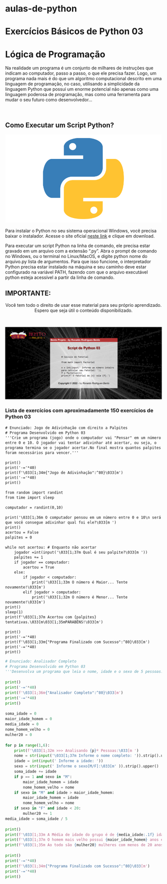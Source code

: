 # aulas-de-python 
# Exercícios Básicos de Python 03
# Lógica de Programação

<p> Na realidade um programa é um conjunto de milhares de instruções que indicam ao computador, passo a passo, o que ele precisa fazer. Logo, um programa nada mais é do que um algoritmo computacional descrito em uma linguagem de programação, no caso, utilisando a  simplicidade da linguagem Python que possui um enorme potencial não apenas como uma linguagem poderosa de programação, mas como uma  ferramenta para mudar o seu futuro como desenvolvedor...</p><br>

## Como Executar um Script Python?

<img src="logo.png" alt="logo python no formato png"><br>

<p>Para instalar o Python no seu sistema operacional Windows, você precisa baixar o instalador. Acesse o site oficial <a href="https://www.python.org/downloads/" target="_blank">neste link</a> e clique em download.</p>

<p>Para executar um script Python na linha de comando, ele precisa estar gravado em um arquivo com a extensão “.py”. Abra o prompt de comando no Windows, ou o terminal no Linux/MacOS, e digite python nome do arquivo.py lista de argumentos. Para que isso funcione, o interpretador Python precisa estar instalado na máquina e seu caminho deve estar configurado na variável PATH, fazendo com que o arquivo executável python esteja acessível a partir da linha de comando.</p>

 ## IMPORTANTE: ##
 
 <p align="center">Você tem todo o direito de usar esse material para seu próprio aprendizado. Espero que seja útil o conteúdo disponibilizado.</p><br>

<img src="captura.png" alt="logo python no formato png"><br>

### Lista de exercícios com aproximadamente 150 exercícios de Python 03


```pytho
# Enunciado: Jogo de Adivinhação com direito a Palpites 
# Programa Desenvolvido em Python 03
'''Crie um programa (jogo) onde o computador vai "Pensar" em um número entre 0 e 10. O jogador vai tentar adivinhar até acertar, ou seja, o programa termina se o jogador acertar.No final mostra quantos palpites foram necessários para vencer.'''

print()
print('-='*40)
print(f'\033[1;34m{"Jogo de Adivinhação":^80}\033[m')
print('-='*40)
print()

from random import randint
from time import sleep

computador = randint(0,10)

print('\033[1;36m O computador pensou em um número entre 0 e 10\n será que você consegue adivinhar qual foi ele?\033[m ')
print()
acertou = False
palpites = 0

while not acertou: # Enquanto não acertar
    jogador =int(input('\033[1;37m Qual é seu palpite?\033[m '))
    palpites += 1
    if jogador == computador:
        acertou = True
    else:
        if jogador < computador:
            print('\033[1;33m O número é Maior... Tente novamente!\033[m')
        elif jogador > computador:
            print('\033[1;32m O número é Menor... Tente novamente!\033[m')
print()
sleep(1)
print(f'\033[1;37m Acertou com {palpites} tentativas.\033[m\033[1;35mPARABÊNS!\033[m')       

print()
print('-='*40)
print(f'\033[1;33m{"Programa Finalizado com Sucesso":^80}\033[m')
print('-='*40)
print()

```

```python
# Enunciado: Analisador Completo
# Programa Desenvolvido em Python 03
'''Desenvolva um programa que leia o nome, idade e o sexo de 5 pessoas. No final, mostre: A média de idade do grupo. Qual é o nome do homen mais velho. Quantas mulheres têm menos de 20 anos.''' 

print()
print('-='*40)
print(f'\033[1;36m{"Analisador Completo":^80}\033[m')
print('-='*40)
print()

soma_idade = 0
maior_idade_homem = 0
media_idade = 0
nome_homem_velho = 0
mulher20 = 0

for p in range(1,6):
    print(f'\033[1;32m >>> Analisando {p}º Pessoas:\033[m ')
    nome = str(input('\033[1;37m Informe o nome completo: ')).strip().upper()
    idade = int(input(' Informe a idade: '))
    sexo = str(input(' Informe o sexo[M/F]:\033[m' )).strip().upper()
    soma_idade += idade 
    if p == 1 and sexo in "M":
        maior_idade_homem = idade
        nome_homem_velho = nome
    if sexo in "M" and idade > maior_idade_homem:
        maior_idade_homem = idade
        nome_homem_velho = nome
    if sexo in "F" and idade < 20:
        mulher20 += 1
media_idade = soma_idade / 5

print()
print(f'\033[1;33m A Média de idade do grupo é de {media_idade:.1f} idade.\033[m') 
print(f'\033[1;37m O homem mais velho possui {maior_idade_homem} anos e se chama {nome_homem_velho}.\033[m')
print(f'\033[1;35m Ao todo são {mulher20} mulheres com menos de 20 anos.\033[m')

print()
print('-='*40)
print(f'\033[1;34m{"Programa Finalizado com Sucesso":^80}\033[m')
print('-='*40)
print()

```

